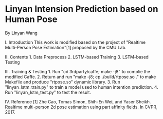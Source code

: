 # Linyan Intension Prediction based on Human Pose
By Linyan Wang

I.  Introduction
    This work is modified based on the project of "Realtime Multi-Person Pose Estimation"[1] proposed by the CMU Lab.

II. Contents 
    1. Data Preprocess
    2. LSTM-based Training
    3. LSTM-based Testing

III. Training & Testing
    1. Run "cd 3rdparty/caffe; make -j8" to complie the modified Caffe.
    2. Return and run "make -j8; cp ./build/rtpose.so ." to make Makefile and produce "rtpose.so" dynamic library.
    3. Run "linyan_lstm_train.py" to train a model used to human intention prediction.
    4. Run "linyan_lstm_test.py" to test the result.

IV.  Reference
    [1] Zhe Cao, Tomas Simon, Shih-En Wei, and Yaser Sheikh. Realtime multi-person 2d pose estimation using part affinity fields. In CVPR, 2017. 

     


